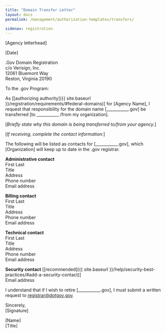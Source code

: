 ```yaml
---
title: "Domain Transfer Letter"
layout: docs
permalink: /management/authorization-templates/transfers/

sidenav: registration
---
```


[Agency letterhead]

[Date]

.Gov Domain Registration\
c/o Verisign, Inc.\
12061 Bluemont Way\
Reston, Virginia 20190

To the .gov Program:

As [[authorizing authority]({{ site.baseurl }}/registration/requirements/#federal-domains)] for [Agency Name], I request that responsibility for the domain name [\_\_\_\_\_\_\_\_\_\_\_.gov\] be transferred [to \_\_\_\_\_\_\_\_\_\_\_ /from my organization].

[*Briefly state why this domain is being transferred to/from your agency.*]

[*If receiving, complete the contact information:*]

The following will be listed as contacts for [\_\_\_\_\_\_\_\_\_\_\_.gov], which [Organization] will keep up to date in the .gov registrar.

**Administrative contact**\
First Last\
Title\
Address\
Phone number\
Email address

**Billing contact**\
First Last\
Title\
Address\
Phone number\
Email address

**Technical contact**\
First Last\
Title\
Address\
Phone number\
Email address

**Security contact** [[recommended]({{ site.baseurl }}/help/security-best-practices/#add-a-security-contact)]\
Email address

I understand that if I wish to retire [\_\_\_\_\_\_\_\_\_\_\_.gov], I must submit a written request to <registrar@dotgov.gov>.

Sincerely,\
[Signature]

[Name]\
[Title]

